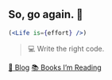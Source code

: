 ## So, go again. 🏃

```jsx
(<Life is={effort} />)
```

> 💻 Write the right code.

[📝 Blog](https://sogoagain.github.io/)
[📚 Books I’m Reading](https://www.notion.so/8a685147673f4ca2bfd4ef3ad95e4c8e?v=82d0b2e3e10b40a8861ad152b56fba6e)
